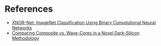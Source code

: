 # References

  * [XNOR-Net: ImageNet Classification Using Binary Convolutional Neural Networks](http://arxiv.org/pdf/1603.05279v3.pdf)
  * [Comparing Composite vs. Wave-Cores in a Novel Dark-Silicon Methodology](http://eprints.whiterose.ac.uk/102436/1/Prime2016Templatised_V127.pdf)
